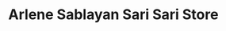 ---
title: "Arlene Sablayan Sari Sari Store"
url: /naval/arlene-sablayan-sari-sari-store/
shop: kiosk
---